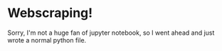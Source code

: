 Webscraping!
===========

Sorry, I'm not a huge fan of jupyter notebook, so I went ahead and just wrote 
a normal python file.
